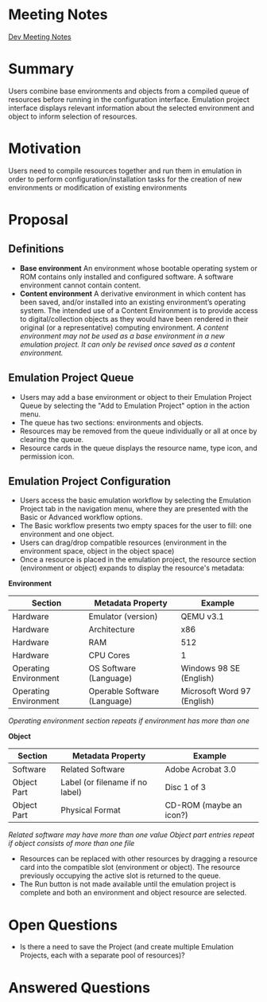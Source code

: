 # Meeting Notes

[Dev Meeting Notes](https://docs.google.com/document/d/1FVOQU9eM6hNaKeOIZCVAfS-G6ljhGbOuht_6rf90c3E/edit?usp=sharing)

# Summary

Users combine base environments and objects from a compiled queue of resources before running in the configuration interface. Emulation project interface displays relevant information about the selected environment and object to inform selection of resources.

# Motivation

Users need to compile resources together and run them in emulation in order to perform configuration/installation tasks for the creation of new environments or modification of existing environments

# Proposal

## Definitions

* **Base environment** An environment whose bootable operating system or ROM contains only installed and configured software. A software environment cannot contain content.
* **Content environment** A derivative environment in which content has been saved, and/or installed into an existing environment’s operating system. The intended use of a Content Environment is to provide access to digital/collection objects as they would have been rendered in their original (or a representative) computing environment. *A content environment may not be used as a base environment in a new emulation project. It can only be revised once saved as a content environment.*

## Emulation Project Queue

* Users may add a base environment or object to their Emulation Project Queue by selecting the "Add to Emulation Project" option in the action menu.
* The queue has two sections: environments and objects.
* Resources may be removed from the queue individually or all at once by clearing the queue.
* Resource cards in the queue displays the resource name, type icon, and permission icon.

## Emulation Project Configuration

* Users access the basic emulation workflow by selecting the Emulation Project tab in the navigation menu, where they are presented with the Basic or Advanced workflow options.
* The Basic workflow presents two empty spaces for the user to fill: one environment and one object.
* Users can drag/drop compatible resources (environment in the environment space, object in the object space)
* Once a resource is placed in the emulation project, the resource section (environment or object) expands to display the resource's metadata:

**Environment**

| Section | Metadata Property | Example |
| --------------- | --------------- | --------------- |
| Hardware | Emulator (version) | QEMU v3.1 |
| Hardware | Architecture | x86 |
| Hardware | RAM | 512 |
| Hardware | CPU Cores | 1 |
| Operating Environment | OS Software (Language) | Windows 98 SE (English) |
| Operating Environment | Operable Software (Language) | Microsoft Word 97 (English) |

  *Operating environment section repeats if environment has more than one*

**Object**

| Section | Metadata Property | Example |
| --------------- | --------------- | --------------- |
| Software | Related Software | Adobe Acrobat 3.0 |
| Object Part | Label (or filename if no label) | Disc 1 of 3  |
| Object Part | Physical Format | CD-ROM (maybe an icon?) |

*Related software may have more than one value*
*Object part entries repeat if object consists of more than one file*

* Resources can be replaced with other resources by dragging a resource card into the compatible slot (environment or object). The resource previously occupying the active slot is returned to the queue.
* The Run button is not made available until the emulation project is complete and both an environment and object resource are selected.

# Open Questions

* Is there a need to save the Project (and create multiple Emulation Projects, each with a separate pool of resources)?

# Answered Questions


